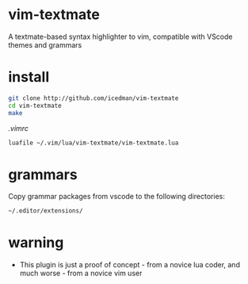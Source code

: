 # vim-textmate
A textmate-based syntax highlighter to vim, compatible with VScode themes and grammars

# install

```sh
git clone http://github.com/icedman/vim-textmate
cd vim-textmate
make
```

*.vimrc*

```sh
luafile ~/.vim/lua/vim-textmate/vim-textmate.lua
```

# grammars

Copy grammar packages from vscode to the following directories:

```sh
~/.editor/extensions/
```

# warning

* This plugin is just a proof of concept - from a novice lua coder, and much worse - from a novice vim user
